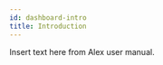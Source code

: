```yaml
---
id: dashboard-intro
title: Introduction
---
```


<!-- TODO -->
Insert text here from Alex user manual.


